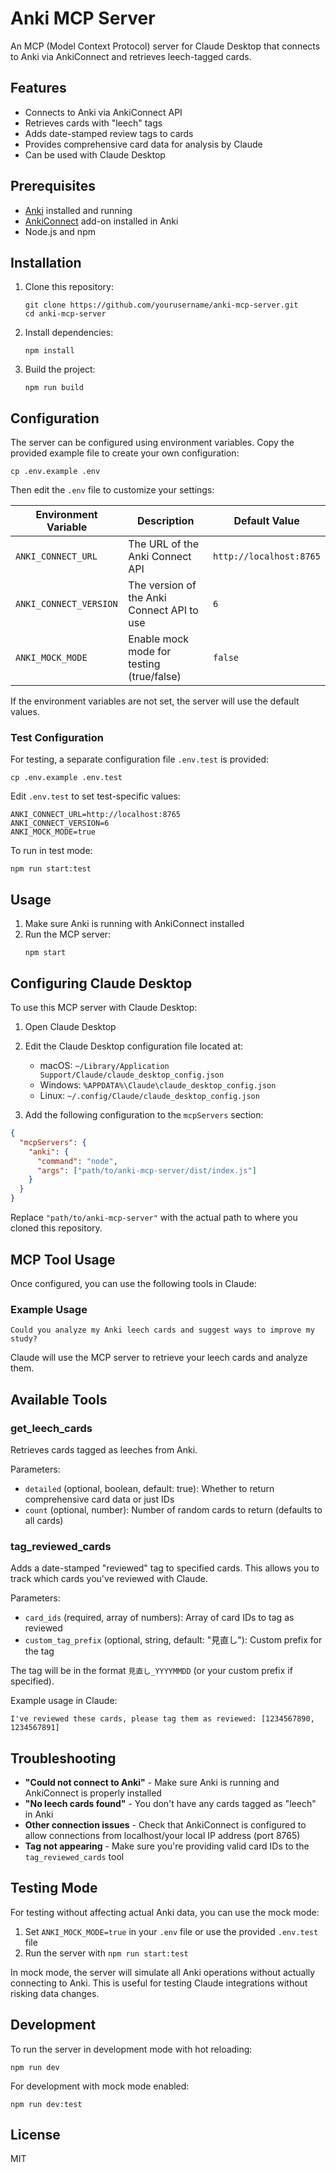 # Anki MCP Server

An MCP (Model Context Protocol) server for Claude Desktop that connects to Anki via AnkiConnect and retrieves leech-tagged cards.

## Features

- Connects to Anki via AnkiConnect API
- Retrieves cards with "leech" tags
- Adds date-stamped review tags to cards
- Provides comprehensive card data for analysis by Claude
- Can be used with Claude Desktop

## Prerequisites

- [Anki](https://apps.ankiweb.net/) installed and running
- [AnkiConnect](https://ankiweb.net/shared/info/2055492159) add-on installed in Anki
- Node.js and npm

## Installation

1. Clone this repository:
   ```
   git clone https://github.com/yourusername/anki-mcp-server.git
   cd anki-mcp-server
   ```

2. Install dependencies:
   ```
   npm install
   ```

3. Build the project:
   ```
   npm run build
   ```

## Configuration

The server can be configured using environment variables. Copy the provided example file to create your own configuration:

```
cp .env.example .env
```

Then edit the `.env` file to customize your settings:

| Environment Variable   | Description                                | Default Value           |
| ---------------------- | ------------------------------------------ | ----------------------- |
| `ANKI_CONNECT_URL`     | The URL of the Anki Connect API            | `http://localhost:8765` |
| `ANKI_CONNECT_VERSION` | The version of the Anki Connect API to use | `6`                     |
| `ANKI_MOCK_MODE`       | Enable mock mode for testing (true/false)  | `false`                 |

If the environment variables are not set, the server will use the default values.

### Test Configuration

For testing, a separate configuration file `.env.test` is provided:

```
cp .env.example .env.test
```

Edit `.env.test` to set test-specific values:

```
ANKI_CONNECT_URL=http://localhost:8765
ANKI_CONNECT_VERSION=6
ANKI_MOCK_MODE=true
```

To run in test mode:

```
npm run start:test
```

## Usage

1. Make sure Anki is running with AnkiConnect installed
2. Run the MCP server:
   ```
   npm start
   ```

## Configuring Claude Desktop

To use this MCP server with Claude Desktop:

1. Open Claude Desktop
2. Edit the Claude Desktop configuration file located at:
   - macOS: `~/Library/Application Support/Claude/claude_desktop_config.json`
   - Windows: `%APPDATA%\Claude\claude_desktop_config.json`
   - Linux: `~/.config/Claude/claude_desktop_config.json`

3. Add the following configuration to the `mcpServers` section:

```json
{
  "mcpServers": {
    "anki": {
      "command": "node",
      "args": ["path/to/anki-mcp-server/dist/index.js"]
    }
  }
}
```

Replace `"path/to/anki-mcp-server"` with the actual path to where you cloned this repository.

## MCP Tool Usage

Once configured, you can use the following tools in Claude:

### Example Usage

```
Could you analyze my Anki leech cards and suggest ways to improve my study?
```

Claude will use the MCP server to retrieve your leech cards and analyze them.

## Available Tools

### get_leech_cards

Retrieves cards tagged as leeches from Anki.

Parameters:
- `detailed` (optional, boolean, default: true): Whether to return comprehensive card data or just IDs
- `count` (optional, number): Number of random cards to return (defaults to all cards)

### tag_reviewed_cards

Adds a date-stamped "reviewed" tag to specified cards. This allows you to track which cards you've reviewed with Claude.

Parameters:
- `card_ids` (required, array of numbers): Array of card IDs to tag as reviewed
- `custom_tag_prefix` (optional, string, default: "見直し"): Custom prefix for the tag

The tag will be in the format `見直し_YYYYMMDD` (or your custom prefix if specified).

Example usage in Claude:
```
I've reviewed these cards, please tag them as reviewed: [1234567890, 1234567891]
```

## Troubleshooting

- **"Could not connect to Anki"** - Make sure Anki is running and AnkiConnect is properly installed
- **"No leech cards found"** - You don't have any cards tagged as "leech" in Anki
- **Other connection issues** - Check that AnkiConnect is configured to allow connections from localhost/your local IP address (port 8765)
- **Tag not appearing** - Make sure you're providing valid card IDs to the `tag_reviewed_cards` tool

## Testing Mode

For testing without affecting actual Anki data, you can use the mock mode:

1. Set `ANKI_MOCK_MODE=true` in your `.env` file or use the provided `.env.test` file
2. Run the server with `npm run start:test`

In mock mode, the server will simulate all Anki operations without actually connecting to Anki. This is useful for testing Claude integrations without risking data changes.

## Development

To run the server in development mode with hot reloading:

```
npm run dev
```

For development with mock mode enabled:

```
npm run dev:test
```

## License

MIT
